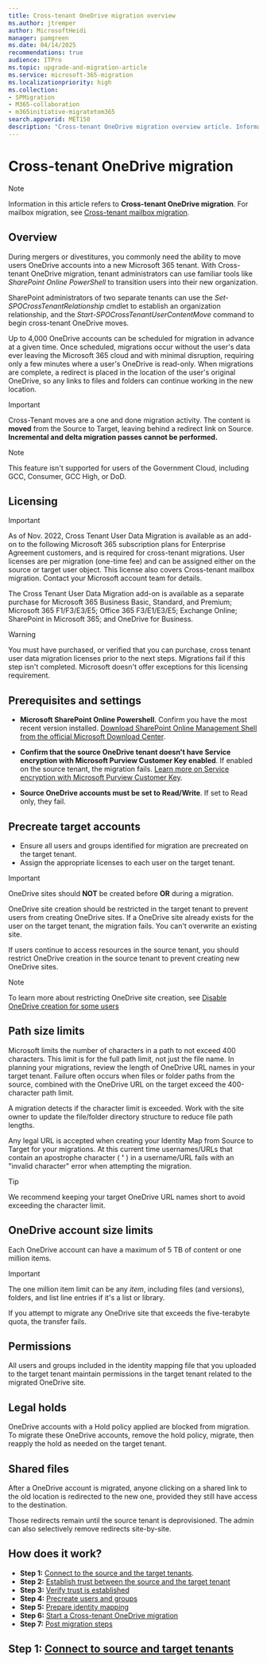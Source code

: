 ```yaml
---
title: Cross-tenant OneDrive migration overview
ms.author: jtremper
author: MicrosoftHeidi
manager: pamgreen
ms.date: 04/14/2025
recommendations: true
audience: ITPro
ms.topic: upgrade-and-migration-article
ms.service: microsoft-365-migration
ms.localizationpriority: high
ms.collection: 
- SPMigration
- M365-collaboration
- m365initiative-migratetom365
search.appverid: MET150
description: "Cross-tenant OneDrive migration overview article. Information about migrating content from one tenant to another, including requirements, limitations, licensing, and government clouds, including GCC (government community cloud), GCC High, and DoD."
---
```

# Cross-tenant OneDrive migration

> [!NOTE]
> Information in this article refers to **Cross-tenant OneDrive migration**. For mailbox migration, see [Cross-tenant mailbox migration](/microsoft-365/enterprise/cross-tenant-mailbox-migration).

## Overview

During mergers or divestitures, you commonly need the ability to move users OneDrive accounts into a new Microsoft 365 tenant. With Cross-tenant OneDrive migration, tenant administrators can use familiar tools like *SharePoint Online PowerShell* to transition users into their new organization.

SharePoint administrators of two separate tenants can use the *Set-SPOCrossTenantRelationship* cmdlet to establish an organization relationship, and the *Start-SPOCrossTenantUserContentMove* command to begin cross-tenant OneDrive moves.

Up to 4,000 OneDrive accounts can be scheduled for migration in advance at a given time. Once scheduled, migrations occur without the user's data ever leaving the Microsoft 365 cloud and with minimal disruption, requiring only a few minutes where a user's OneDrive is read-only. When migrations are complete, a redirect is placed in the location of the user's original OneDrive, so any links to files and folders can continue working in the new location.

>[!Important]
>Cross-Tenant moves are a one and done migration activity. The content is **moved** from the Source to Target, leaving behind a redirect link on Source. **Incremental and delta migration passes cannot be performed.**

> [!NOTE]
> This feature isn't supported for users of the Government Cloud, including GCC, Consumer, GCC High, or DoD.

## Licensing

>[!Important]
>As of Nov. 2022, Cross Tenant User Data Migration is available as an add-on to the following Microsoft 365 subscription plans for Enterprise Agreement customers, and is required for cross-tenant migrations. User licenses are per migration (one-time fee) and can be assigned either on the source or target user object. This license also covers Cross-tenant mailbox migration.  Contact your Microsoft account team for details.
>
>The Cross Tenant User Data Migration add-on is available as a separate purchase for Microsoft 365 Business Basic, Standard, and Premium; Microsoft 365 F1/F3/E3/E5; Office 365 F3/E1/E3/E5; Exchange Online; SharePoint in Microsoft 365; and OneDrive for Business.

>[!Warning]
>You must have purchased, or verified that you can purchase, cross tenant user data migration licenses prior to the next steps. Migrations fail if this step isn't completed. Microsoft doesn't offer exceptions for this licensing requirement.

## Prerequisites and settings

- **Microsoft SharePoint Online Powershell**. Confirm you have the most recent version installed. [Download SharePoint Online Management Shell from the official Microsoft Download Center](https://www.microsoft.com/download/details.aspx?id=35588).

- **Confirm that the source OneDrive tenant doesn't have Service encryption with Microsoft Purview Customer Key enabled**. If enabled on the source tenant, the migration fails. [Learn more on Service encryption with Microsoft Purview Customer Key](/microsoft-365/compliance/customer-key-overview).

- **Source OneDrive accounts must be set to Read/Write**. If set to Read only, they fail.

## Precreate target accounts

- Ensure all users and groups identified for migration are precreated on the target tenant.
- Assign the appropriate licenses to each user on the target tenant.

> [!IMPORTANT]
> OneDrive sites should **NOT** be created before **OR** during a migration.
>
> OneDrive site creation should be restricted in the target tenant to prevent users from creating OneDrive sites. If a OneDrive site already exists for the user on the target tenant, the migration fails. You can't overwrite an existing site.
>
> If users continue to access resources in the source tenant, you should restrict OneDrive creation in the source tenant to prevent creating new OneDrive sites.

> [!NOTE]
> To learn more about restricting OneDrive site creation, see [Disable OneDrive creation for some users](/sharepoint/manage-user-profiles#disable-onedrive-creation-for-some-users)

## Path size limits

Microsoft limits the number of characters in a path to not exceed 400 characters. This limit is for the full path limit, not just the file name. In planning your migrations, review the length of OneDrive URL names in your target tenant. Failure often occurs when files or folder paths from the source, combined with the OneDrive URL on the target exceed the 400-character path limit.

A migration detects if the character limit is exceeded. Work with the site owner to update the file/folder directory structure to reduce file path lengths.

Any legal URL is accepted when creating your Identity Map from Source to Target for your migrations. At this current time usernames/URLs that contain an apostrophe character ( **'** ) in a username/URL fails with an "invalid character" error when attempting the migration.

> [!TIP]
> We recommend keeping your target OneDrive URL names short to avoid exceeding the character limit.

## OneDrive account size limits

Each OneDrive account can have a maximum of 5 TB of content or one million items.

> [!IMPORTANT]
> The one million item limit can be any *item*, including files (and versions), folders, and list line entries if it's a list or library.
>
>If you attempt to migrate any OneDrive site that exceeds the five-terabyte quota, the transfer fails.

## Permissions

All users and groups included in the identity mapping file that you uploaded to the target tenant maintain permissions in the target tenant related to the migrated OneDrive site.

## Legal holds

OneDrive accounts with a Hold policy applied are blocked from migration. To migrate these OneDrive accounts, remove the hold policy, migrate, then reapply the hold as needed on the target tenant.

## Shared files

After a OneDrive account is migrated, anyone clicking on a shared link to the old location is redirected to the new one, provided they still have access to the destination.

Those redirects remain until the source tenant is deprovisioned. The admin can also selectively remove redirects site-by-site.

## How does it work?

- **Step 1:** [Connect to the source and the target tenants](cross-tenant-onedrive-migration-step1.md).  
- **Step 2:** [Establish trust between the source and the target tenant](cross-tenant-onedrive-migration-step2.md)
- **Step 3:** [Verify trust is established](cross-tenant-onedrive-migration-step3.md)
- **Step 4:** [Precreate users and groups](cross-tenant-onedrive-migration-step4.md)  
- **Step 5:** [Prepare identity mapping](cross-tenant-onedrive-migration-step5.md)
- **Step 6:** [Start a Cross-tenant OneDrive migration](cross-tenant-onedrive-migration-step6.md)
- **Step 7:** [Post migration steps](cross-tenant-onedrive-migration-step7.md)

## Step 1: [Connect to source and target tenants](cross-tenant-onedrive-migration-step1.md)
